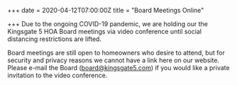 +++
date = 2020-04-12T07:00:00Z
title = "Board Meetings Online"

+++
Due to the ongoing COVID-19 pandemic, we are holding our  the Kingsgate 5 HOA Board meetings via video conference until social distancing restrictions are lifted. 

Board meetings are still open to homeowners who desire to attend, but for security and privacy reasons we cannot have a link here on our website. Please e-mail the Board (board@kingsgate5.com) if you would like a private invitation to the video conference.